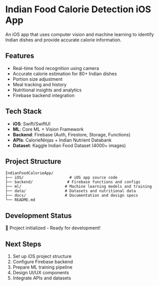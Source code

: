 # Indian Food Calorie Detection iOS App

An iOS app that uses computer vision and machine learning to identify Indian dishes and provide accurate calorie information.

## Features
- Real-time food recognition using camera
- Accurate calorie estimation for 80+ Indian dishes
- Portion size adjustment
- Meal tracking and history
- Nutritional insights and analytics
- Firebase backend integration

## Tech Stack
- **iOS**: Swift/SwiftUI
- **ML**: Core ML + Vision Framework
- **Backend**: Firebase (Auth, Firestore, Storage, Functions)
- **APIs**: CalorieNinjas + Indian Nutrient Databank
- **Dataset**: Kaggle Indian Food Dataset (4000+ images)

## Project Structure
```
IndianFoodCalorieApp/
├── iOS/                    # iOS app source code
├── backend/               # Firebase functions and configs
├── ml/                   # Machine learning models and training
├── data/                 # Datasets and nutritional data
├── docs/                 # Documentation and design specs
└── README.md
```

## Development Status
🚀 Project initialized - Ready for development!

## Next Steps
1. Set up iOS project structure
2. Configure Firebase backend
3. Prepare ML training pipeline
4. Design UI/UX components
5. Integrate APIs and datasets
